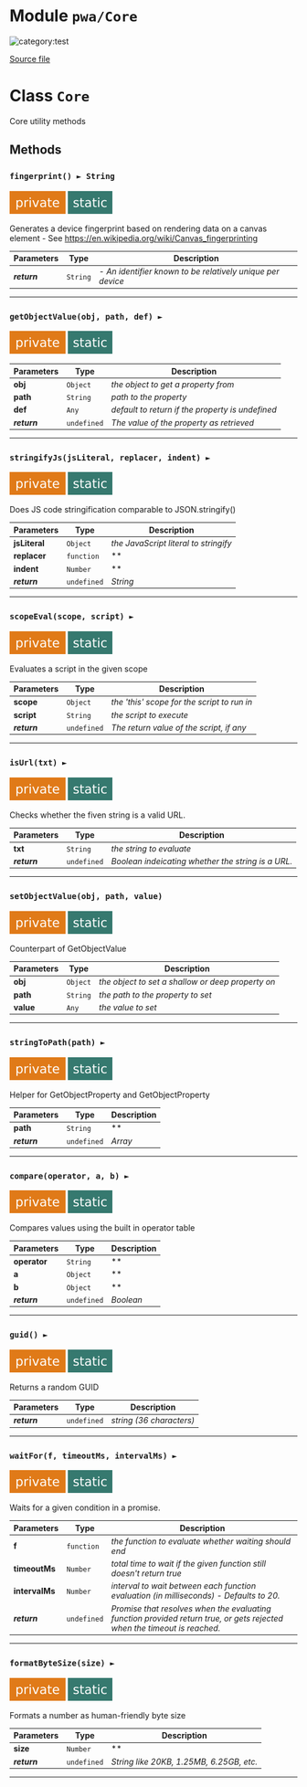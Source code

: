 # Module `pwa/Core`

![category:test](https://img.shields.io/badge/category-test-blue.svg?style=flat-square)



[Source file](..\..\src\pwa\Core.js)

# Class `Core`

Core utility methods

## Methods

### `fingerprint() ► String`

![modifier: private](images/badges/modifier-private.svg) ![modifier: static](images/badges/modifier-static.svg)

Generates a device fingerprint based on rendering data on a canvas element - See https://en.wikipedia.org/wiki/Canvas_fingerprinting

Parameters | Type | Description
--- | --- | ---
__*return*__ | `String` | *- An identifier known to be relatively unique per device*

---

### `getObjectValue(obj, path, def) ► `

![modifier: private](images/badges/modifier-private.svg) ![modifier: static](images/badges/modifier-static.svg)



Parameters | Type | Description
--- | --- | ---
__obj__ | `Object` | *the object to get a property from*
__path__ | `String` | *path to the property*
__def__ | `Any` | *default to return if the property is undefined*
__*return*__ | `undefined` | *The value of the property as retrieved*

---

### `stringifyJs(jsLiteral, replacer, indent) ► `

![modifier: private](images/badges/modifier-private.svg) ![modifier: static](images/badges/modifier-static.svg)

Does JS code stringification comparable to JSON.stringify()

Parameters | Type | Description
--- | --- | ---
__jsLiteral__ | `Object` | *the JavaScript literal to stringify*
__replacer__ | `function` | **
__indent__ | `Number` | **
__*return*__ | `undefined` | *String*

---

### `scopeEval(scope, script) ► `

![modifier: private](images/badges/modifier-private.svg) ![modifier: static](images/badges/modifier-static.svg)

Evaluates a script in the given scope

Parameters | Type | Description
--- | --- | ---
__scope__ | `Object` | *the &#x27;this&#x27; scope for the script to run in*
__script__ | `String` | *the script to execute*
__*return*__ | `undefined` | *The return value of the script, if any*

---

### `isUrl(txt) ► `

![modifier: private](images/badges/modifier-private.svg) ![modifier: static](images/badges/modifier-static.svg)

Checks whether the fiven string is a valid URL.

Parameters | Type | Description
--- | --- | ---
__txt__ | `String` | *the string to evaluate*
__*return*__ | `undefined` | *Boolean indeicating whether the string is a URL.*

---

### `setObjectValue(obj, path, value)`

![modifier: private](images/badges/modifier-private.svg) ![modifier: static](images/badges/modifier-static.svg)

Counterpart of GetObjectValue

Parameters | Type | Description
--- | --- | ---
__obj__ | `Object` | *the object to set a shallow or deep property on*
__path__ | `String` | *the path to the property to set*
__value__ | `Any` | *the value to set*

---

### `stringToPath(path) ► `

![modifier: private](images/badges/modifier-private.svg) ![modifier: static](images/badges/modifier-static.svg)

Helper for GetObjectProperty and GetObjectProperty

Parameters | Type | Description
--- | --- | ---
__path__ | `String` | **
__*return*__ | `undefined` | *Array*

---

### `compare(operator, a, b) ► `

![modifier: private](images/badges/modifier-private.svg) ![modifier: static](images/badges/modifier-static.svg)

Compares values using the built in operator table

Parameters | Type | Description
--- | --- | ---
__operator__ | `String` | **
__a__ | `Object` | **
__b__ | `Object` | **
__*return*__ | `undefined` | *Boolean*

---

### `guid() ► `

![modifier: private](images/badges/modifier-private.svg) ![modifier: static](images/badges/modifier-static.svg)

Returns a random GUID

Parameters | Type | Description
--- | --- | ---
__*return*__ | `undefined` | *string (36 characters)*

---

### `waitFor(f, timeoutMs, intervalMs) ► `

![modifier: private](images/badges/modifier-private.svg) ![modifier: static](images/badges/modifier-static.svg)

Waits for a given condition in a promise.

Parameters | Type | Description
--- | --- | ---
__f__ | `function` | *the function to evaluate whether waiting should end*
__timeoutMs__ | `Number` | *total time to wait if the given function still doesn&#x27;t return true*
__intervalMs__ | `Number` | *interval to wait between each function evaluation (in milliseconds) - Defaults to 20.*
__*return*__ | `undefined` | *Promise that resolves when the evaluating function provided return true, or gets rejected when the timeout is reached.*

---

### `formatByteSize(size) ► `

![modifier: private](images/badges/modifier-private.svg) ![modifier: static](images/badges/modifier-static.svg)

Formats a number as human-friendly byte size

Parameters | Type | Description
--- | --- | ---
__size__ | `Number` | **
__*return*__ | `undefined` | *String like 20KB, 1.25MB, 6.25GB, etc.*

---
